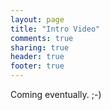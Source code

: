 ```yaml
---
layout: page
title: "Intro Video"
comments: true
sharing: true
header: true
footer: true
---
```

Coming eventually. ;-)
